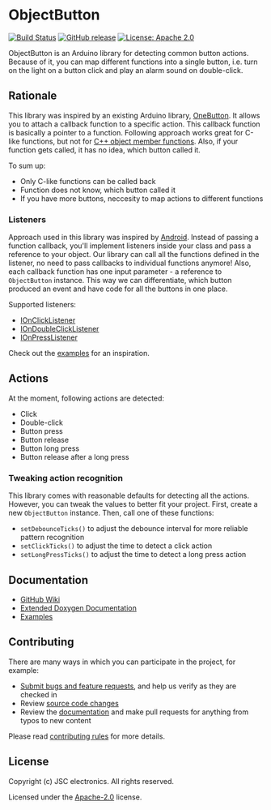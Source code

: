 # ObjectButton
[![Build Status](https://travis-ci.com/JSC-electronics/ObjectButton.svg?branch=master)](https://travis-ci.com/JSC-electronics/ObjectButton)
[![GitHub release](https://img.shields.io/github/release/JSC-electronics/ObjectButton.svg?maxAge=3600)](https://github.com/JSC-electronics/ObjectButton/releases)
[![License: Apache 2.0](https://img.shields.io/badge/license-Apache--2.0-green.svg)](https://github.com/JSC-electronics/ObjectButton/blob/master/LICENSE)

ObjectButton is an Arduino library for detecting common button actions. Because of it, you can map different functions into a single button, i.e. turn on the light on a button click and play an alarm sound on double-click.

## Rationale
This library was inspired by an existing Arduino library, [OneButton][OneButton]. It allows you to attach a callback function to a specific action. This callback function is basically a pointer to a function. Following approach works great for C-like functions, but not for [C++ object member functions][so-object-member]. Also, if your function gets called, it has no idea, which button called it.

To sum up:
- Only C-like functions can be called back
- Function does not know, which button called it
- If you have more buttons, neccesity to map actions to different functions

### Listeners
Approach used in this library was inspired by [Android][android-listener]. Instead of passing a function callback, you'll implement listeners inside your class and pass a reference to your object. Our library can call all the functions defined in the listener, no need to pass callbacks to individual functions anymore! Also, each callback function has one input parameter - a reference to `ObjectButton` instance. This way we can differentiate, which button produced an event and have code for all the buttons in one place.

Supported listeners:
- [IOnClickListener](src/interfaces/IOnClickListener.h)
- [IOnDoubleClickListener](src/interfaces/IOnDoubleClickListener.h)
- [IOnPressListener](src/interfaces/IOnPressListener.h)

Check out the [examples](examples) for an inspiration.

## Actions
At the moment, following actions are detected:
- Click
- Double-click
- Button press
- Button release
- Button long press
- Button release after a long press

### Tweaking action recognition
This library comes with reasonable defaults for detecting all the actions. However, you can tweak the values to better fit your project. First, create a new `ObjectButton` instance. Then, call one of these functions:
- `setDebounceTicks()` to adjust the debounce interval for more reliable pattern recognition
- `setClickTicks()` to adjust the time to detect a click action
- `setLongPressTicks()` to adjust the time to detect a long press action

## Documentation
- [GitHub Wiki][object-button-wiki]
- [Extended Doxygen Documentation][object-button-doxygen]
- [Examples](examples)

## Contributing
There are many ways in which you can participate in the project, for example:

* [Submit bugs and feature requests](https://github.com/JSC-electronics/ObjectButton/issues), and help us verify as they are checked in
* Review [source code changes](https://github.com/JSC-electronics/ObjectButton/pulls)
* Review the [documentation](https://github.com/JSC-electronics/ObjectButton/wiki) and make pull requests for anything from typos to new content

Please read [contributing rules](CONTRIBUTING.md) for more details.

## License

Copyright (c) JSC electronics. All rights reserved.

Licensed under the [Apache-2.0](LICENSE) license.

[//]: # (Used references)
[OneButton]: https://github.com/mathertel/OneButton
[so-object-member]: https://stackoverflow.com/questions/8865766/get-a-pointer-to-objects-member-function
[android-listener]: https://developer.android.com/reference/android/view/View.OnClickListener
[object-button-wiki]: https://github.com/JSC-electronics/ObjectButton/wiki
[object-button-doxygen]: https://jsc-electronics.github.io/ObjectButton
